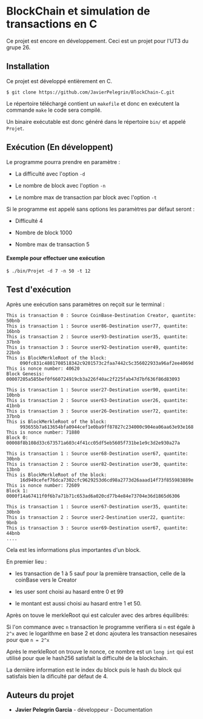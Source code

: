 # BlockChain et simulation de transactions en C

Ce projet est encore en développement. Ceci est un projet pour l'UT3 du grupe 26.

## Installation

Ce projet est développé entièrement en C.

```
$ git clone https://github.com/JavierPelegrin/BlockChain-C.git
```

Le répertoire téléchargé contient un `makefile` et donc en exécutent la commande `make` le code sera compilé.

Un binaire exécutable est donc généré dans le répertoire `bin/` et appelé `Projet`.

## Exécution (En développent)

Le programme pourra prendre en paramètre :

- La difficulté avec l'option `-d`

- Le nombre de block avec l'option `-n`

- Le nombre max de transaction par block avec l'option `-t`



Si le programme est appelé sans options les paramètres par défaut seront :

- Difficulté 4

- Nombre de block 1000

- Nombre max de transaction 5



#### Exemple pour effectuer une exécution

```
$ ./bin/Projet -d 7 -n 50 -t 12
```

## Test d'exécution

Après une exécution sans paramètres on reçoit sur le terminal :

```
This is transaction 0 : Source CoinBase-Destination Creator, quantite: 50bnb
This is transaction 1 : Source user86-Destination user77, quantite: 16bnb
This is transaction 2 : Source user93-Destination user35, quantite: 37bnb
This is transaction 3 : Source user92-Destination user49, quantite: 22bnb
This is BlockMerkleRoot of the block:
	 090fc831c4801708518342c9201573c2faa7442c5c356022933a96af2ee4069d
This is nonce number: 40620
Block Genesis: 00007205a585bef0f660724919cb3a226f40ac2f225fab47d7bf636f86d83093

This is transaction 1 : Source user27-Destination user90, quantite: 10bnb
This is transaction 2 : Source user63-Destination user26, quantite: 41bnb
This is transaction 3 : Source user26-Destination user72, quantite: 37bnb
This is BlockMerkleRoot of the block:
	 993655b7a613654bfa0944cef1e0ba9ff87827c234000c904ea06aa63e93e168
This is nonce number: 71880
Block 0: 00008f8b108d33c673571a603c4f41cc05df5eb5605f731be1e9c3d2e930a27a

This is transaction 1 : Source user68-Destination user67, quantite: 30bnb
This is transaction 2 : Source user82-Destination user30, quantite: 13bnb
This is BlockMerkleRoot of the block:
	 16d949cefef76dca7302cfc9629253d6cd98a2773d26aaad14f73f855983889e
This is nonce number: 72609
Block 1: 0000f14a67411f0f6b7a71b71c653ad6a020cd77b4e84e73704e36d1865d6306

This is transaction 1 : Source user67-Destination user35, quantite: 30bnb
This is transaction 2 : Source user2-Destination user22, quantite: 9bnb
This is transaction 3 : Source user69-Destination user67, quantite: 44bnb
....
```

Cela est les informations plus importantes d'un block.

En premier lieu :

- les transaction de 1 à 5 sauf pour la première transaction, celle de la coinBase vers le Creator

- les user sont choisi au hasard entre 0 et 99

- le montant est aussi choisi au hasard entre 1 et 50.

Après on touve le merkleRoot qui est calculer avec des arbres équilibrés:

Si l'on commance avec `n` transaction le programme verifiera si `n` est égale à `2^x` avec le logarithme en base 2 et donc ajoutera les transaction nesesaires pour que `n = 2^x`

Après le merkleRoot on trouve le nonce, ce nombre est un `long int` qui est utilisé pour que le hash256 satisfait la difficulté de la blockchain.

La dernière information est le index du block puis le hash du block qui satisfais bien la dificulté par défaut de 4.



## Auteurs du projet

- **Javier Pelegrin Garcia** - développeur - Documentation
